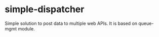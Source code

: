 # simple-dispatcher
Simple solution to post data to multiple web APIs. It is based on queue-mgmt module.

